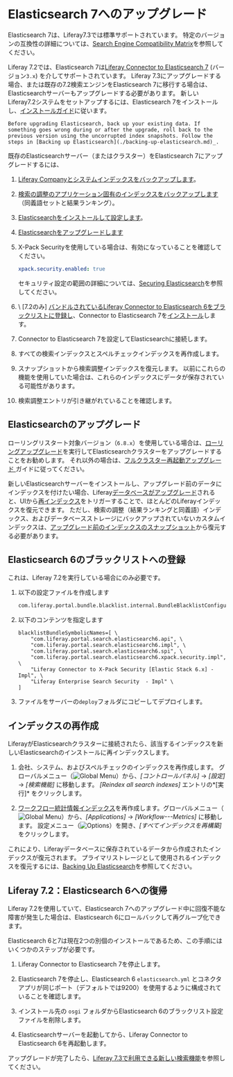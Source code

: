 # Elasticsearch 7へのアップグレード

Elasticsearch 7は、Liferay7.3では標準サポートされています。 特定のバージョンの互換性の詳細については、[Search Engine Compatibility Matrix](https://help.liferay.com/hc/en-us/articles/360016511651)を参照してください。

Liferay 7.2では、Elasticsearch 7は[Liferay Connector to Elasticsearch 7](https://web.liferay.com/marketplace/-/mp/application/170390307)  (バージョン`3.x`) を介してサポートされています。 Liferay 7.3にアップグレードする場合、または既存の7.2検索エンジンをElasticsearch 7に移行する場合は、Elasticsearchサーバーもアップグレードする必要があります。 新しいLiferay7.2システムをセットアップするには、Elasticsearch 7をインストールし、[インストールガイド](../getting-started-with-elasticsearch.md)に従います。

```{important}
Before upgrading Elasticsearch, back up your existing data. If something goes wrong during or after the upgrade, roll back to the previous version using the uncorrupted index snapshots. Follow the steps in [Backing up Elasticsearch](./backing-up-elasticsearch.md)_.
```

既存のElasticsearchサーバー（またはクラスター）をElasticsearch 7にアップグレードするには、

1.  [Liferay Companyとシステムインデックスをバックアップします](./backing-up-elasticsearch.md)。

2.  [検索の調整のアプリケーション固有のインデックスをバックアップします](./backing-up-elasticsearch.md#backing-up-and-restoring-search-tuning-indexes)（同義語セットと結果ランキング）。

3.  [Elasticsearchをインストールして設定します](../installing-elasticsearch.md)。

4.  [Elasticsearchをアップグレードします](#upgrading-elasticsearch)

5.  X-Pack Securityを使用している場合は、有効になっていることを確認してください。

    ``` yaml
    xpack.security.enabled: true
    ```

    セキュリティ設定の範囲の詳細については、[Securing Elasticsearch](../securing-elasticsearch.md)を参照してください。

6.  \ [7.2のみ\] [バンドルされているLiferay Connector to Elasticsearch 6をブラックリストに登録し](#blacklisting-elasticsearch-6)、Connector to Elasticsearch 7を[インストール](../connecting-to-elasticsearch.md#install-the-elasticsearch-7-connector)します。

7.  Connector to Elasticsearch 7を設定してElasticsearchに接続します。

8.  すべての検索インデックスとスペルチェックインデックスを再作成します。

9.  スナップショットから検索調整インデックスを復元します。 以前にこれらの機能を使用していた場合は、これらのインデックスにデータが保存されている可能性があります。

10. 検索調整エントリが引き継がれていることを確認します。

## Elasticsearchのアップグレード

ローリングリスタート対象バージョン（`6.8.x`）を使用している場合は、[ローリングアップグレード](https://www.elastic.co/guide/en/elasticsearch/reference/7.x/rolling-upgrades.html)を実行してElasticsearchクラスターをアップグレードすることをお勧めします。 それ以外の場合は、[フルクラスター再起動アップグレード ](https://www.elastic.co/guide/en/elasticsearch/reference/7.x/restart-upgrade.html)ガイドに従ってください。

新しいElasticsearchサーバーをインストールし、アップグレード前のデータにインデックスを付けたい場合、Liferay[データベースがアップグレード](../../../../installation-and-upgrades/upgrading-liferay/upgrade-basics/using-the-database-upgrade-tool.md)されると、UIから[再インデックス](#re-index)をトリガーすることで、ほとんどのLiferayインデックスを復元できます。 ただし、検索の調整（結果ランキングと同義語）インデックス、およびデータベースストレージにバックアップされていないカスタムインデックスは、[アップグレード前のインデックスのスナップショット](./backing-up-elasticsearch.md#backing-up-and-restoring-search-tuning-indexes)から復元する必要があります。

## Elasticsearch 6のブラックリストへの登録

これは、Liferay 7.2を実行している場合にのみ必要です。

1.  以下の設定ファイルを作成します

    ``` bash
    com.liferay.portal.bundle.blacklist.internal.BundleBlacklistConfiguration.config
    ```

2.  以下のコンテンツを指定します

    ``` properties
    blacklistBundleSymbolicNames=[ \
        "com.liferay.portal.search.elasticsearch6.api", \
        "com.liferay.portal.search.elasticsearch6.impl", \
        "com.liferay.portal.search.elasticsearch6.spi", \
        "com.liferay.portal.search.elasticsearch6.xpack.security.impl", \
        "Liferay Connector to X-Pack Security [Elastic Stack 6.x] - Impl", \ 
        "Liferay Enterprise Search Security  - Impl" \
    ]
    ```

3.  ファイルをサーバーの`deploy`フォルダにコピーしてデプロイします。

## インデックスの再作成

LiferayがElasticsearchクラスターに接続されたら、該当するインデックスを新しいElasticsearchのインストールに再インデックスします。

1.  会社、システム、およびスペルチェックのインデックスを再作成します。 グローバルメニュー（![Global Menu](../../../../images/icon-applications-menu.png)）から、*[コントロールパネル]* → *[設定]* → *[検索機能]* に移動します。 *[Reindex all search indexes]* エントリの*[実行]* をクリックします。

2.  [ワークフロー統計情報インデックス](../../../../process-automation/workflow/using-workflows/workflow-metrics-reports.md#re-indexing-workflow-metrics)を再作成します。グローバルメニュー（![Global Menu](../../../../images/icon-applications-menu.png)）から、*[Applications]* → *[Workflow---Metrics]* に移動します。 設定メニュー（![Options](../../../../images/icon-options.png)）を開き、*[すべてインデックスを再構築]* をクリックします。

これにより、Liferayデータベースに保存されているデータから作成されたインデックスが復元されます。 プライマリストレージとして使用されるインデックスを復元するには、[Backing Up Elasticsearch](./backing-up-elasticsearch.md)を参照してください。

## Liferay 7.2：Elasticsearch 6への復帰

Liferay 7.2を使用していて、Elasticsearch 7へのアップグレード中に回復不能な障害が発生した場合は、Elasticsearch 6にロールバックして再グループ化できます。

Elasticsearch 6と7は現在2つの別個のインストールであるため、この手順にはいくつかのステップが必要です。

1.  Liferay Connector to Elasticsearch 7を停止します。

2.  Elasticsearch 7を停止し、Elasticsearch 6 `elasticsearch.yml` とコネクタアプリが同じポート（デフォルトでは9200）を使用するように構成されていることを確認します。

3.  インストール先の `osgi` フォルダからElasticsearch 6のブラックリスト設定ファイルを削除します。

4.  Elasticsearchサーバーを起動してから、Liferay Connector to Elasticsearch 6を再起動します。

アップグレードが完了したら、[Liferay 7.3で利用できる新しい検索機能](../../../getting-started/whats-new-in-search-for-73.md)を参照してください。
